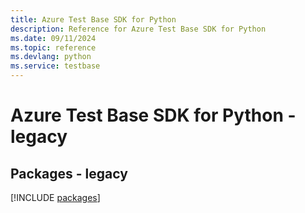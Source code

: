 ```yaml
---
title: Azure Test Base SDK for Python
description: Reference for Azure Test Base SDK for Python
ms.date: 09/11/2024
ms.topic: reference
ms.devlang: python
ms.service: testbase
---
```

# Azure Test Base SDK for Python - legacy
## Packages - legacy
[!INCLUDE [packages](test-base-index.md)]